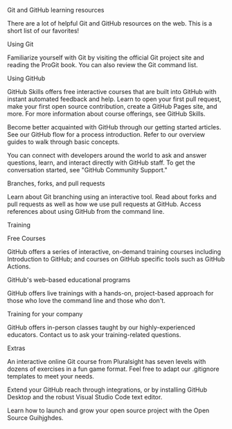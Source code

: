 Git and GitHub learning resources

There are a lot of helpful Git and GitHub resources on the web. This is a short 
list of our favorites!

Using Git

Familiarize yourself with Git by visiting the official Git project site and 
reading the ProGit book. You can also review the Git command list.

Using GitHub

GitHub Skills offers free interactive courses that are built into GitHub with 
instant automated feedback and help. Learn to open your first pull request, 
make your first open source contribution, create a GitHub Pages site, and more. 
For more information about course offerings, see GitHub Skills.

Become better acquainted with GitHub through our getting started articles. 
See our GitHub flow for a process introduction. Refer to our overview guides 
to walk through basic concepts.

You can connect with developers around the world to ask and answer questions, 
learn, and interact directly with GitHub staff. To get the conversation 
started, see "GitHub Community Support."

Branches, forks, and pull requests

Learn about Git branching using an interactive tool. Read about forks and 
pull requests as well as how we use pull requests at GitHub. Access 
references about using GitHub from the command line.

Training

Free Courses

GitHub offers a series of interactive, on-demand training courses including
 Introduction to GitHub; and courses on GitHub specific tools such as 
 GitHub Actions.

GitHub's web-based educational programs

GitHub offers live trainings with a hands-on, project-based approach for 
those who love the command line and those who don't.

Training for your company

GitHub offers in-person classes taught by our highly-experienced educators.
 Contact us to ask your training-related questions.

Extras

An interactive online Git course from Pluralsight has seven levels with
 dozens of exercises in a fun game format. Feel free to adapt our 
 .gitignore templates to meet your needs.

Extend your GitHub reach through integrations, or by installing GitHub 
Desktop and the robust Visual Studio Code text editor.

Learn how to launch and grow your open source project with the Open 
Source Guihjghdes.


